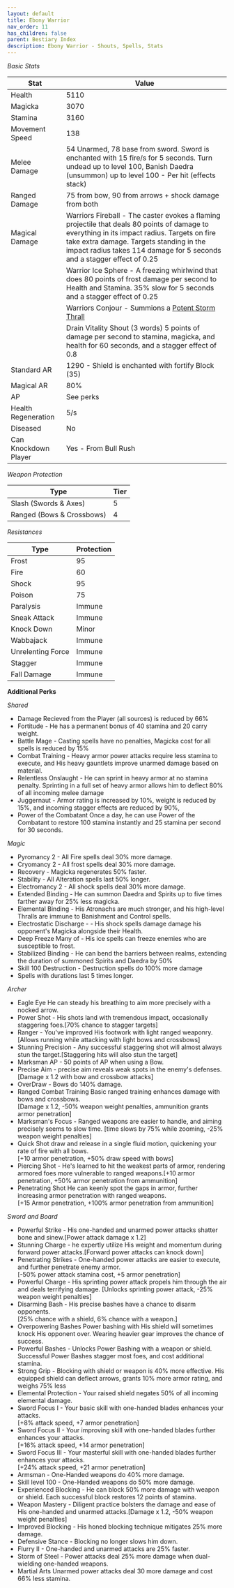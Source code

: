 ```yaml
---
layout: default
title: Ebony Warrior
nav_order: 11
has_children: false
parent: Bestiary Index
description: Ebony Warrior - Shouts, Spells, Stats
---
```



*Basic Stats*

|Stat| Value |
|--|--|
|Health| 5110 |
|Magicka| 3070 |
|Stamina| 3160 |
|Movement Speed| 138 |
|Melee Damage| 54 Unarmed, 78 base from sword.  Sword is enchanted with 15 fire/s for 5 seconds. Turn undead up to level 100, Banish Daedra (unsummon) up to level 100 - Per hit (effects stack)|
|Ranged Damage| 75 from bow, 90 from arrows + shock damage from both  |
|Magical Damage| Warriors Fireball - The caster evokes a flaming projectile that deals 80 points of damage to everything in its impact radius. Targets on fire take extra damage. Targets standing in the impact radius takes 114 damage for 5 seconds and a stagger effect of 0.25|
||Warrior Ice Sphere - A freezing whirlwind that does 80 points of frost damage per second to Health and Stamina. 35% slow for 5 seconds and a stagger effect of 0.25  |
||Warriors Conjour - Summions a [Potent Storm Thrall](http://wiki.wildlandermod.com/06-MechanicsAnaylsis/AdvancedCombatMecanics/Daedra/#potent-thrall-1) |
||Drain Vitality Shout (3 words) 5 points of damage per second to stamina, magicka, and health for 60 seconds, and a stagger effect of 0.8 |
|Standard AR| 1290 - Shield is enchanted with fortify Block (35)|
|Magical AR| 80% |
|AP| See perks |
|Health Regeneration| 5/s  |
| Diseased | No |
|Can Knockdown Player| Yes - From Bull Rush |

*Weapon Protection*
 
| Type | Tier |
|--|--|
|Slash (Swords & Axes)  |  5 |
|Ranged (Bows & Crossbows)  | 4 |

*Resistances*
 
|Type  | Protection |
|--|--|
|Frost  | 95|  
|Fire | 60 |  
|Shock | 95 |  
|Poison  | 75 |  
|Paralysis  | Immune |  
|Sneak Attack | Immune | 
|Knock Down| Minor| 
|Wabbajack|  Immune|  
|Unrelenting Force| Immune |
|Stagger  | Immune |
|Fall Damage | Immune |

**Additional Perks**

*Shared*
* Damage Recieved from the Player (all sources) is reduced by 66%
* Fortitude - He has a permanent bonus of 40 stamina and 20 carry weight.
* Battle Mage - Casting spells have no penalties, Magicka cost for all spells is reduced by 15%
* Combat Training - Heavy armor power attacks require less stamina to execute, and His heavy gauntlets improve unarmed damage based on material. 
* Relentless Onslaught - He can sprint in heavy armor at no stamina penalty. Sprinting in a full set of heavy armor allows him to deflect 80% of all incoming melee damage
* Juggernaut - Armor rating is increased by 10%, weight is reduced by 15%, and incoming stagger effects are reduced by 90%,
* Power of the Combatant Once a day, he can use Power of the Combatant to restore 100 stamina instantly and 25 stamina per second for 30 seconds. 

*Magic*
* Pyromancy 2 - All Fire  spells deal 30% more damage.
* Cryomancy 2 - All frost spells deal 30% more damage.
* Recovery - Magicka regenerates 50% faster.
* Stability - All Alteration spells last 50% longer.
* Electromancy 2 - All shock spells deal 30% more damage.
* Extended Binding - He can summon Daedra and Spirits up to five times farther away for 25% less magicka.
* Elemental Binding - His Atronachs are much stronger, and his high-level Thralls are immune to Banishment and Control spells.
* Electrostatic Discharge - - His shock spells damage damage his opponent's Magicka alongside their Health.
* Deep Freeze Many of - His ice spells can freeze enemies who are susceptible to frost.
* Stabilized Binding - He can bend the barriers between realms, extending the duration of summoned Spirits and Daedra by 50%
* Skill 100 Destruction - Destruction spells do 100% more damage
* Spells with durations last 5 times longer.

*Archer*
* Eagle Eye He can steady his breathing to aim more precisely with a nocked arrow.
* Power Shot - His shots land with tremendous impact, occasionally staggering foes.[70% chance to stagger targets]
* Ranger - You've improved His footwork with light ranged weaponry.<br>[Allows running while attacking with light bows and crossbows]
* Stunning Precision - Any successful staggering shot will almost always stun the target.[Staggering hits will also stun the target]
* Marksman AP - 50 points of AP when using a Bow.
* Precise Aim - precise aim reveals weak spots in the enemy's defenses.[Damage x 1.2 with bow and crossbow attacks]
* OverDraw - Bows do 140% damage.
* Ranged Combat Training Basic ranged training enhances damage with bows and crossbows.<br>[Damage x 1.2, -50% weapon weight penalties, ammunition grants armor penetration]
* Marksman's Focus - Ranged weapons are easier to handle, and aiming precisely seems to slow time. [time slows by 75% while zooming, -25% weapon weight penalties]
* Quick Shot draw and release in a single fluid motion, quickening your rate of fire with all bows.<br>[+10 armor penetration, +50% draw speed with bows]
* Piercing Shot - He's learned to hit the weakest parts of armor, rendering armored foes more vulnerable to ranged weapons.[+10 armor penetration, +50% armor penetration from ammunition]
* Penetrating Shot He can keenly spot the gaps in armor, further increasing armor penetration with ranged weapons.<br>[+15 Armor penetration, +100% armor penetration from ammunition]

*Sword and Board*
* Powerful Strike - His one-handed and unarmed power attacks shatter bone and sinew.[Power attack damage x 1.2]
* Stunning Charge - he expertly utilize His weight and momentum during forward power attacks.[Forward power attacks can knock down]
* Penetrating Strikes - One-handed power attacks are easier to execute, and further penetrate enemy armor.<br>[-50% power attack stamina cost, +5 armor penetration]
* Powerful Charge - His sprinting power attack propels him through the air and deals terrifying damage. [Unlocks sprinting power attack, -25% weapon weight penalties]
* Disarming Bash - His precise bashes have a chance to disarm opponents.<br> [25% chance with a shield, 6% chance with a weapon.]
* Overpowering Bashes Power bashing with His shield will sometimes knock His opponent over. Wearing heavier gear improves the chance of success.
* Powerful Bashes - Unlocks Power Bashing with a weapon or shield.<br>Successful Power Bashes stagger most foes, and cost additional stamina.
* Strong Grip - Blocking with shield or weapon is 40% more effective.  His equipped shield can deflect arrows, grants 10% more armor rating, and weighs 75% less
* Elemental Protection - Your raised shield negates 50% of all incoming elemental damage.
* Sword Focus I - Your basic skill with one-handed blades enhances your attacks.<br>[+8% attack speed, +7 armor penetration]
* Sword Focus II - Your improving skill with one-handed blades further enhances your attacks.<br>[+16% attack speed, +14 armor penetration]
* Sword Focus III - Your masterful skill with one-handed blades further enhances your attacks.<br>[+24% attack speed, +21 armor penetration]
* Armsman - One-Handed weapons do 40% more damage. 
* Skill level 100 - One-Handed weapons do 50% more damage.
* Experienced Blocking - He can block 50% more damage with weapon or shield. Each successful block restores 12 points of stamina.
* Weapon Mastery - Diligent practice bolsters the damage and ease of His one-handed and unarmed attacks.[Damage x 1.2, -50% weapon weight penalties]
* Improved Blocking - His honed blocking technique mitigates 25% more damage.
* Defensive Stance - Blocking no longer slows him down.
* Flurry II - One-handed and unarmed attacks are 25% faster.
* Storm of Steel - Power attacks deal 25% more damage when dual-wielding one-handed weapons.
* Martial Arts Unarmed power attacks deal 30 more damage and cost 66% less stamina.
